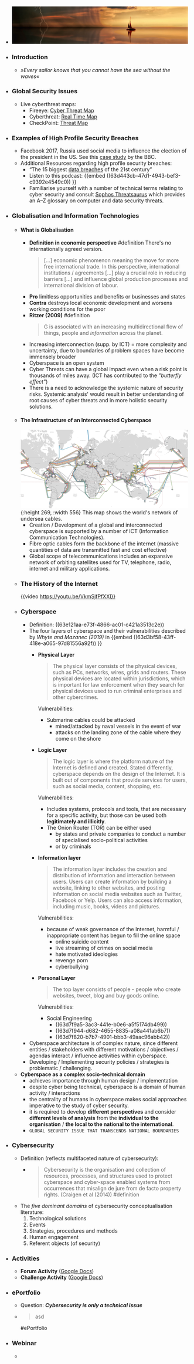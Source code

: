 - ![wk1-lecture-banner.jpg](../assets/wk1-lecture-banner_1674854910311_0.jpg)
- ### Introduction
	- *»Every sailor knows that you cannot have the sea without the waves«*
- ### Global Security Issues
	- Live cyberthreat maps:
		- Fireeye: [Cyber Threat Map](https://www.fireeye.com/cyber-map/threat-map.html)
		- Cyberthreat: [Real Time Map](https://cybermap.kaspersky.com/)
		- CheckPoint: [Threat Map](https://threatmap.checkpoint.com/ThreatPortal/livemap.html)
- ### Examples of High Profile Security Breaches
	- Facebook 2017, Russia used social media to influence the election of the president in the US. See this [case study](https://www.bbc.co.uk/news/technology-41469361) by the BBC.
	- Additional Resources regarding high profile security breaches:
		- “The 15 biggest [data breaches](https://www.csoonline.com/article/2130877/the-biggest-data-breaches-of-the-21st-century.html) of the 21st century”
		- Listen to this podcast: {{embed ((63d443cb-47d1-4943-bef3-c9392e4549c0)) }}
		- Familiarise yourself with a number of technical terms relating to cyber security and consult [Sophos Threatsaurus](https://ugc.futurelearn.com/uploads/files/3f/d3/3fd36a66-d941-4595-b587-1a7b41998ae9/Week_3_Sophos_Threatsaurus_AZ.pdf) which provides an A–Z glossary on computer and data security threats.
- ### Globalisation and Information Technologies
	- #### What is Globalisation
		- **Definition in economic perspective** #definition
		  There's no internationally agreed version.
		  > [...] economic phenomenon meaning the move for more free international trade. In this perspective, international institutions / agreements [...] play a crucial role in reducing barriers [...] and influence global production processes and international division of labour.
		- **Pro**
		  limitless opportunities and benefits or businesses and states
		- **Contra**
		  destroys local economic development and worsens working conditions for the poor
		- **Ritzer (2009)** #definition
		  > G is associated with an increasing multidirectional flow of things, people and *information* across the planet.
		- Increasing interconnection (supp. by ICT) = more complexity and uncertainty, due to boundaries of problem spaces have become immensely broader
		- Cyberspace is an open system
		- Cyber Threats can have a global impact even when a risk point is thousands of miles away. (ICT has contributed to the *"butterfly effect"*)
		- There is a need to acknowledge the systemic nature of security risks. Systemic analysis' would result in better understanding of root causes of cyber threats and in more holistic security solutions.
	- #### The Infrastructure of an Interconnected Cyberspace
	  ![wk1-undersea-cables.png](../assets/wk1-undersea-cables_1674856308118_0.png){:height 269, :width 556}
	  This map shows the world's network of undersea cables.
		- Creation / Development of a global and interconnected cyberspace is supported by a number of ICT (Information Communication Technologies).
		- Fibre optic cables form the backbone of the internet (massive quantities of data are transmitted fast and cost effective)
		- Global scope of telecommunications includes an expansive network of orbiting satellites used for TV, telephone, radio, internet and military applications.
	- ### The History of the Internet
	  {{video https://youtu.be/VkmSjfPfXXI}}
	- ### Cyberspace
		- Definition: ((63e121aa-e73f-4866-ac01-c421a3513c2e))
		- The four layers of cyberspace and their vulnerabilities described by *Whyte and Mazanec (2019)* in {{embed ((63d3bf58-43ff-418e-a065-97d81556a92f)) }}
			- **Physical Layer**
			  > The physical layer consists of the physical devices, such as PCs, networks, wires, grids and routers. These physical devices are located within jurisdictions, which is important for law enforcement when they search for physical devices used to run criminal enterprises and other cybercrimes.
			  
			  Vulnerabilities:
				- Submarine cables could be attacked
					- mined/attacked by naval vessels in the event of war
					- attacks on the landing zone of the cable where they come on the shore
			- **Logic Layer**
			  > The logic layer is where the platform nature of the Internet is defined and created. Stated differently, cyberspace depends on the design of the Internet. It is built out of components that provide services for users, such as social media, content, shopping, etc.
			  
			  Vulnerabilities:
				- Includes systems, protocols and tools, that are necessary for a specific activity, but those can be used both **legitimately and illicitly**.
				- The Onion Router (TOR) can be either used
					- by states and private companies to conduct a number of specialised socio-political activities
					- or by criminals
			- **Information layer**
			  > The information layer includes the creation and distribution of information and interaction between users. Users can create information by building a website, linking to other websites, and posting information on social media websites such as Twitter, Facebook or Yelp. Users can also access information, including music, books, videos and pictures.
			  
			  Vulnerabilities:
				- because of weak governance of the Internet, harmful / inappropriate content has begun to fill the online space
					- online suicide content
					- live streaming of crimes on social media
					- hate motivated ideologies
					- revenge porn
					- cyberbullying
			- **Personal Layer**
			  > The top layer consists of people - people who create websites, tweet, blog and buy goods online.
			  
			  Vulnerabilities:
				- Social Engineering
					- ((63d7f9a5-3ac3-441e-b0e6-a5f5174db499))
					- ((63d7f944-d682-4655-8835-a08a441ab6b7))
					- ((63d7f820-b7b7-4901-bbb3-49aac96abb42))
		- Cyberspace architecture is of complex nature, since different entities / stakeholders with different motivations / objectives / agendas interact / influence activities within cyberspace.
		- Developing / Implementing security policies / strategies is problematic / challenging.
	- **Cyberspace as a complex socio-technical domain**
		- achieves importance through human design / implementation
		- despite cyber being technical, cyberspace is a domain of human activity / interactions
		- the centrality of humans in cyberspace makes social approaches imperative to the study of cyber security.
		- it is required to develop **different perspectives** and consider **different levels of analysis** from the **individual to the organisation** / **the local to the national to the international**.
		- `GLOBAL SECURITY ISSUE THAT TRANSCENDS NATIONAL BOUNDARIES`
- ### Cybersecurity
	- Definition (reflects multifaceted nature of cybersecurity):
		- > Cybersecurity is the organisation and collection of resources, processes, and structures used to protect cyberspace and cyber-space enabled systems from occurrences that misalign de jure from de facto property rights. (Craigen et al (2014)) #definition
	- The *five dominant domains* of cybersecurity conceptualisation literature:
	  1. Technological solutions
	  2. Events
	  3. Strategies, procedures and methods
	  4. Human engagement
	  5. Referent objects (of security)
- ### Activities
	- **Forum Activity** ([Google Docs](https://docs.google.com/document/d/17ClPJ3XyNA432POUMvpHDXD6FHUChbgMhDdG1TvN8G4/edit))
	- **Challenge Activity** ([Google Docs](https://docs.google.com/document/d/1CNJYHGzSiaZ25yjHz8kt-lkEhS4ym0kVvk3uSh_Qu_M/edit))
- ### ePortfolio
	- Question: ***Cybersecurity is only a technical issue***
	- > asd
	  
	  #ePortfolio
- ### Webinar
	-